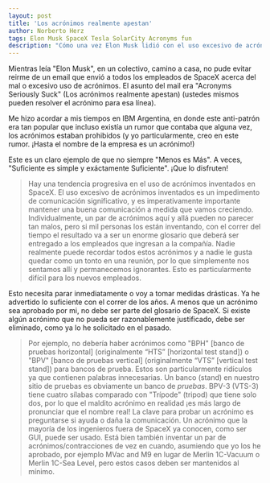```yaml
---
layout: post
title: 'Los acrónimos realmente apestan'
author: Norberto Herz
tags: Elon Musk SpaceX Tesla SolarCity Acronyms fun
description: "Cómo una vez Elon Musk lidió con el uso excesivo de acrónimos en SpaceX (la empresa que nos llevará a Marte)"
---
```


Mientras leía "Elon Musk", en un colectivo, camino a casa, no pude evitar reirme de un email que envió a todos los empleados de SpaceX acerca del mal o excesivo uso de acrónimos. El asunto del mail era "Acronyms Seriously Suck" (Los acrónimos realmente apestan) (ustedes mismos pueden resolver el acrónimo para esa línea).

<!--MORE-->

Me hizo acordar a mis tiempos en IBM Argentina, en donde este anti-patrón era tan popular que incluso existía un rumor que contaba que alguna vez, los acrónimos estaban prohibidos (y yo particularmente, creo en este rumor. ¡Hasta el nombre de la empresa es un acrónimo!)

Este es un claro ejemplo de que no siempre "Menos es Más". A veces, "Suficiente es simple y exáctamente Suficiente". ¡Que lo disfruten!


>Hay una tendencia progresiva en el uso de acrónimos inventados en SpaceX. El uso excesivo de acrónimos inventados es un impedimento de comunicación significativo, y es imperativamente importante mantener una buena comunicación a medida que vamos creciendo. Individualmente, un par de acrónimos aquí y allá pueden no parecer tan malos, pero si mil personas los están inventando, con el correr del tiempo el resultado va a ser un enorme glosario que deberá ser entregado a los empleados que ingresan a la compañía. Nadie realmente puede recordar todos estos acrónimos y a nadie le gusta quedar como un tonto en una reunión, por lo que simplemente nos sentamos allí y permanecemos ignorantes. Esto es particularmente difícil para los nuevos empleados.
>
Esto necesita parar inmediatamente o voy a tomar medidas drásticas. Ya he advertido lo suficiente con el correr de los años. A menos que un acrónimo sea aprobado por mi, no debe ser parte del glosario de SpaceX. Si existe algún acrónimo que no pueda ser razonablemente justificado, debe ser eliminado, como ya lo he solicitado en el pasado.
>
>Por ejemplo, no debería haber acrónimos como "BPH" [banco de pruebas horizontal] (originalmente “HTS” [horizontal test stand]) o "BPV" [banco de pruebas vertical] (originalmente “VTS” [vertical test stand]) para bancos de prueba. Estos son particularmente ridículos ya que contienen palabras innecesarias. Un banco (stand) en nuestro sitio de pruebas es obviamente un banco de *pruebas*. BPV-3 (VTS-3) tiene cuatro sílabas comparado con "Trípode" (tripod) que tiene solo dos, por lo que el maldito acrónimo en realidad ¡es más largo de pronunciar que el nombre real! La clave para probar un acrónimo es preguntarse si ayuda o daña la comunicación. Un acrónimo que la mayoría de los ingenieros fuera de SpaceX ya conocen, como ser GUI, puede ser usado. Está bien también inventar un par de acrónimos/contracciones de vez en cuando, asumiendo que yo los he aprobado, por ejemplo MVac and M9 en lugar de Merlin 1C-Vacuum o Merlin 1C-Sea Level, pero estos casos deben ser mantenidos al mínimo.
